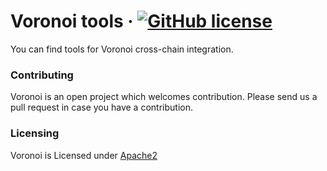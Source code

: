 # Voronoi tools &middot; [![GitHub license](https://img.shields.io/badge/license-GPL3%2FApache2-blue)](https://github.com/Qrucial/Voronoi-Toolbox/blob/main/LICENSE)
You can find tools for Voronoi cross-chain integration.

### Contributing
Voronoi is an open project which welcomes contribution. Please send us a pull request in case you have a contribution.

### Licensing
Voronoi is Licensed under [Apache2](https://github.com/Qrucial/Voronoi-Toolbox/blob/main/LICENSE)
